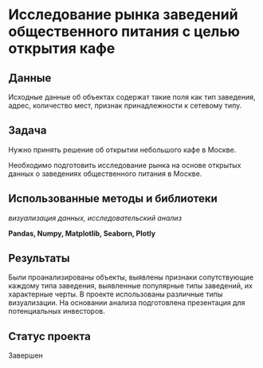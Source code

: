 # Исследование рынка заведений общественного питания с целью открытия кафе
## Данные
Исходные данные об объектах содержат такие поля как тип заведения, адрес, количество мест, признак принадлежности к сетевому типу.

## Задача
Нужно принять решение об открытии небольшого кафе в Москве.

Необходимо подготовить исследование рынка на основе открытых данных о заведениях общественного питания в Москве.

## Использованные методы и библиотеки
*визуализация данных, исследовательский анализ*

**Pandas, Numpy, Matplotlib, Seaborn, Plotly**

## Результаты
Были проанализированы объекты, выявлены признаки сопутствующие каждому типа заведения, выявленные популярные типы заведений, их характерные черты. В проекте использованы различные типы визуализации. На основании анализа подготовлена презентация для потенциальных инвесторов.

## Статус проекта
Завершен
